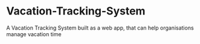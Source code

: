 # Vacation-Tracking-System
A Vacation Tracking System built as a web app, that can help organisations manage vacation time
